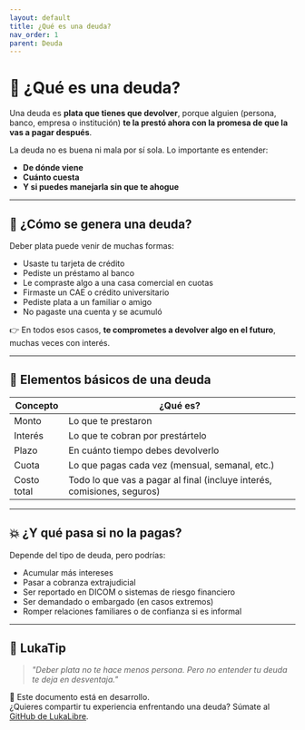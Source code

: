 ```yaml
---
layout: default
title: ¿Qué es una deuda?
nav_order: 1
parent: Deuda
---
```


# 💸 ¿Qué es una deuda?

Una deuda es **plata que tienes que devolver**, porque alguien (persona, banco, empresa o institución) **te la prestó ahora con la promesa de que la vas a pagar después**.

La deuda no es buena ni mala por sí sola. Lo importante es entender:

- **De dónde viene**
- **Cuánto cuesta**
- **Y si puedes manejarla sin que te ahogue**

---

## 🔄 ¿Cómo se genera una deuda?

Deber plata puede venir de muchas formas:

- Usaste tu tarjeta de crédito
- Pediste un préstamo al banco
- Le compraste algo a una casa comercial en cuotas
- Firmaste un CAE o crédito universitario
- Pediste plata a un familiar o amigo
- No pagaste una cuenta y se acumuló

👉 En todos esos casos, **te comprometes a devolver algo en el futuro**, muchas veces con interés.

---

## 🧠 Elementos básicos de una deuda

| Concepto       | ¿Qué es?                                                                 |
|----------------|-------------------------------------------------------------------------|
| Monto          | Lo que te prestaron                                                     |
| Interés        | Lo que te cobran por prestártelo                                        |
| Plazo          | En cuánto tiempo debes devolverlo                                       |
| Cuota          | Lo que pagas cada vez (mensual, semanal, etc.)                         |
| Costo total    | Todo lo que vas a pagar al final (incluye interés, comisiones, seguros) |

---

## 💥 ¿Y qué pasa si no la pagas?

Depende del tipo de deuda, pero podrías:

- Acumular más intereses
- Pasar a cobranza extrajudicial
- Ser reportado en DICOM o sistemas de riesgo financiero
- Ser demandado o embargado (en casos extremos)
- Romper relaciones familiares o de confianza si es informal

---

## 🧠 LukaTip

> *"Deber plata no te hace menos persona. Pero no entender tu deuda te deja en desventaja."*

📌 Este documento está en desarrollo.  
¿Quieres compartir tu experiencia enfrentando una deuda? Súmate al [GitHub de LukaLibre](https://github.com/raestrada/lukalibre).
